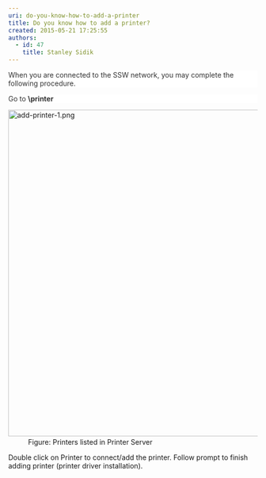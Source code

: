 ```yaml
---
uri: do-you-know-how-to-add-a-printer
title: Do you know how to add a printer?
created: 2015-05-21 17:25:55
authors:
  - id: 47
    title: Stanley Sidik
---
```





<span class='intro'> <p style="padding&#58;0px;color&#58;#333333;background-color&#58;#ffffff;">​​When you are connected to the SSW network, you may complete the following procedure.</p><p style="padding&#58;0px;color&#58;#333333;background-color&#58;#ffffff;">Go to&#160;<strong style="margin&#58;0px;padding&#58;0px;">\\printer</strong></p> </span>

<dl class="image"><dt>​<img src="/SiteAssets/do-you-know-how-to-add-a-printer/printers.jpg" alt="add-printer-1.png" style="width&#58;659px;" /></dt><dd>Figure&#58; Printers listed in Printer Server</dd></dl><p class="p1">Double click on Printer to connect/add the printer. Follow prompt to finish adding printer (printer driver installation).</p>



